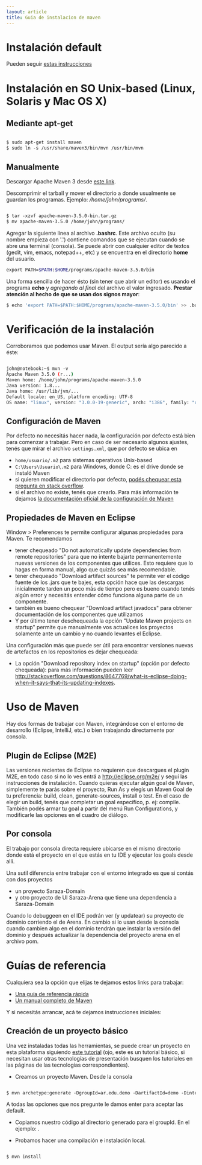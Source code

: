 ```yaml
---
layout: article
title: Guia de instalacion de maven
---
```


# Instalación default

Pueden seguir [estas instrucciones](http://maven.apache.org/download.cgi#Installation)

# Instalación en SO Unix-based (Linux, Solaris y Mac OS X)

## Mediante apt-get

```bash

$ sudo apt-get install maven
$ sudo ln -s /usr/share/maven3/bin/mvn /usr/bin/mvn

```

## Manualmente

Descargar Apache Maven 3 desde [este link](http://apache.dattatec.com/maven/maven-3/3.5.0/binaries/apache-maven-3.5.0-bin.tar.gz).

Descomprimir el tarball y mover el directorio a donde usualmente se guardan los programas. Ejemplo: */home/john/programs/*.

```bash

$ tar -xzvf apache-maven-3.5.0-bin.tar.gz
$ mv apache-maven-3.5.0 /home/john/programs/

```

Agregar la siguiente línea al archivo **.bashrc**. Este archivo oculto (su nombre empieza con '.') contiene comandos que se ejecutan cuando se abre una terminal (consola). Se puede abrir con cualquier editor de textos (gedit, vim, emacs, notepad++, etc) y se encuentra en el directorio **home** del usuario.

```bash
export PATH=$PATH:$HOME/programs/apache-maven-3.5.0/bin
```

Una forma sencilla de hacer ésto (sin tener que abrir un editor) es usando el programa **echo** y *agregando al final* del archivo el valor ingresado. **Prestar atención al hecho de que se usan dos signos mayor**:

```bash
$ echo 'export PATH=$PATH:$HOME/programs/apache-maven-3.5.0/bin' >> .bashrc
```

# Verificación de la instalación

Corroboramos que podemos usar Maven. El output sería algo parecido a éste:

```bash

john@notebook:~$ mvn -v
Apache Maven 3.5.0 (r...)
Maven home: /home/john/programs/apache-maven-3.5.0
Java version: 1.8...
Java home: /usr/lib/jvm/...
Default locale: en_US, platform encoding: UTF-8
OS name: "linux", version: "3.0.0-19-generic", arch: "i386", family: "unix"

```

## Configuración de Maven

Por defecto no necesitás hacer nada, la configuración por defecto está bien para comenzar a trabajar. Pero en caso de ser necesario algunos ajustes, tenés que mirar el archivo `settings.xml`, que por defecto se ubica en

-   `home/usuario/.m2` para sistemas operativos Unix-based
-   `C:\Users\Usuario\.m2` para Windows, donde C: es el drive donde se instaló Maven 
-    si quieren modificar el directorio por defecto, [podés chequear esta pregunta en stack overflow](https://stackoverflow.com/questions/16649420/how-to-specify-an-alternate-location-for-the-m2-folder-or-settings-xml-permanen).
-    si el archivo no existe, tenés que crearlo. Para más información te dejamos [la documentación oficial de la configuración de Maven](https://maven.apache.org/settings.html)


## Propiedades de Maven en Eclipse

Window &gt; Preferences te permite configurar algunas propiedades para Maven. Te recomendamos

-   tener chequeado "Do not automatically update dependencies from remote repositories" para que no intente bajarte permanentemente nuevas versiones de los componentes que utilices. Esto requiere que lo hagas en forma manual, algo que quizás sea más recomendable.
-   tener chequeado "Download artifact sources" te permite ver el código fuente de los .jars que te bajes, esta opción hace que las descargas inicialmente tarden un poco más de tiempo pero es bueno cuando tenés algún error y necesitás entender cómo funciona alguna parte de un componente.
-   también es bueno chequear "Download artifact javadocs" para obtener documentación de los componentes que utilizamos
-   Y por último tener deschequeada la opción "Update Maven projects on startup" permite que manualmente vos actualices los proyectos solamente ante un cambio y no cuando levantes el Eclipse.

Una configuración más que puede ser útil para encontrar versiones nuevas de artefactos en los repositorios es dejar chequeada:

-   La opción "Download repository index on startup" (opción por defecto chequeada): para más información pueden leer <http://stackoverflow.com/questions/8647769/what-is-eclipse-doing-when-it-says-that-its-updating-indexes>.

# Uso de Maven

Hay dos formas de trabajar con Maven, integrándose con el entorno de desarrollo (Eclipse, IntelliJ, etc.) o bien trabajando directamente por consola.

## Plugin de Eclipse (M2E)

Las versiones recientes de Eclipse no requieren que descargues el plugin M2E, en todo caso si no lo ves entrá a <http://eclipse.org/m2e/> y seguí las instrucciones de instalación. Cuando quieras ejecutar algún goal de Maven, simplemente te parás sobre el proyecto, Run As y elegís un Maven Goal de tu preferencia: build, clean, generate-sources, install o test. En el caso de elegir un build, tenés que completar un goal específico, p. ej: compile. También podés armar tu goal a partir del menú Run Configurations, y modificarle las opciones en el cuadro de diálogo.

## Por consola

El trabajo por consola directa requiere ubicarse en el mismo directorio donde está el proyecto en el que estás en tu IDE y ejecutar los goals desde allí.

Una sutil diferencia entre trabajar con el entorno integrado es que si contás con dos proyectos

-   un proyecto Saraza-Domain
-   y otro proyecto de UI Saraza-Arena que tiene una dependencia a Saraza-Domain

Cuando lo debuggeen en el IDE podrán ver (y updatear) su proyecto de dominio corriendo el de Arena. En cambio si lo usan desde la consola cuando cambien algo en el dominio tendrán que instalar la versión del dominio y después actualizar la dependencia del proyecto arena en el archivo pom.

# Guías de referencia

Cualquiera sea la opción que elijas te dejamos estos links para trabajar:

-   [Una guía de referencia rápida](https://maven.apache.org/guides/MavenQuickReferenceCard.pdf)
-   [Un manual completo de Maven](http://books.sonatype.com/mvnref-book/reference/)

Y si necesitás arrancar, acá te dejamos instrucciones iniciales:

## Creación de un proyecto básico

Una vez instaladas todas las herramientas, se puede crear un proyecto en esta plataforma siguiendo [este tutorial](creacion-de-un-proyecto-maven-basico.html) (ojo, este es un tutorial básico, si necesitan usar otras tecnologías de presentación busquen los tutoriales en las páginas de las tecnologías correspondientes).

-   Creamos un proyecto Maven. Desde la consola

```bash

$ mvn archetype:generate -DgroupId=ar.edu.demo -DartifactId=demo -DinteractiveMode=false

```

A todas las opciones que nos pregunte le damos enter para aceptar las default.

-   Copiamos nuestro código al directorio generado para el groupId. En el ejemplo: .

<!-- -->

-   Probamos hacer una compilación e instalación local.

```bash

$ mvn install

```
